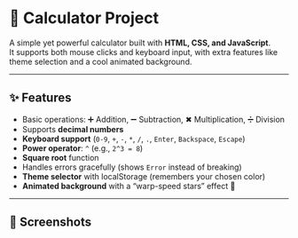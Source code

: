 # 🔢 Calculator Project  

A simple yet powerful calculator built with **HTML, CSS, and JavaScript**.  
It supports both mouse clicks and keyboard input, with extra features like theme selection and a cool animated background.  

---

## ✨ Features
- Basic operations: ➕ Addition, ➖ Subtraction, ✖ Multiplication, ➗ Division  
- Supports **decimal numbers**  
- **Keyboard support** (`0-9`, `+`, `-`, `*`, `/`, `.`, `Enter`, `Backspace`, `Escape`)  
- **Power operator**: `^` (e.g., `2^3 = 8`)  
- **Square root** function  
- Handles errors gracefully (shows `Error` instead of breaking)  
- **Theme selector** with localStorage (remembers your chosen color)  
- **Animated background** with a “warp-speed stars” effect 🚀  

---

## 📸 Screenshots

